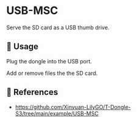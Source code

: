 # USB-MSC

Serve the SD card as a USB thumb drive.

## :pencil: Usage

Plug the dongle into the USB port.

Add or remove files the the SD card.

## :link: References 

- <https://github.com/Xinyuan-LilyGO/T-Dongle-S3/tree/main/example/USB-MSC>

